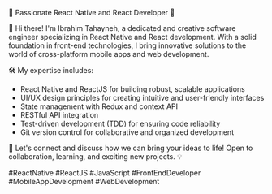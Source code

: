 🚀 Passionate React Native and React Developer 🚀

👋 Hi there! I'm Ibrahim Tahayneh, a dedicated and creative software engineer specializing in React Native and React development. With a solid foundation in front-end technologies, I bring innovative solutions to the world of cross-platform mobile apps and web development.

🛠️ My expertise includes:
- React Native and ReactJS for building robust, scalable applications
- UI/UX design principles for creating intuitive and user-friendly interfaces
- State management with Redux and context API
- RESTful API integration
- Test-driven development (TDD) for ensuring code reliability
- Git version control for collaborative and organized development

🌟 Let's connect and discuss how we can bring your ideas to life! Open to collaboration, learning, and exciting new projects. 💡

#ReactNative #ReactJS #JavaScript #FrontEndDeveloper #MobileAppDevelopment #WebDevelopment
